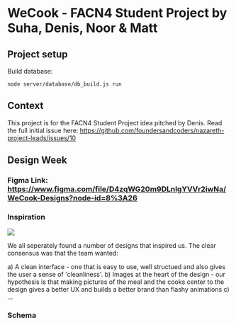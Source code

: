 # WeCook - FACN4 Student Project by Suha, Denis, Noor & Matt


## Project setup

Build database:
```
node server/database/db_build.js run
```

## Context

This project is for the FACN4 Student Project idea pitched by Denis. Read the full initial issue here: https://github.com/foundersandcoders/nazareth-project-leads/issues/10

## Design Week

### Figma Link: https://www.figma.com/file/D4zqWG20m9DLnlgYVVr2iwNa/WeCook-Designs?node-id=8%3A26

### Inspiration

![](https://i.imgur.com/mxmc1sg.png)

We all seperately found a number of designs that inspired us. The clear consensus was that the team wanted:

a) A clean interface - one that is easy to use, well structued and also gives the user a sense of 'cleanliness'.
b) Images at the heart of the design - our hypothesis is that making pictures of the meal and the cooks center to the design gives a better UX and builds a better brand than flashy animations
c) ...

### Schema
